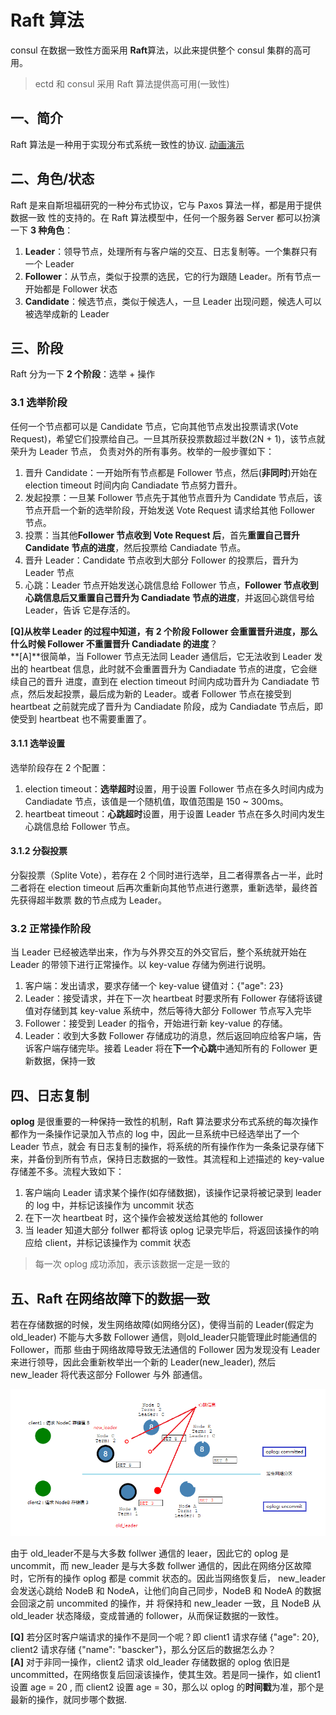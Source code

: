 # Raft 算法
consul 在数据一致性方面采用 **Raft**算法，以此来提供整个 consul 集群的高可用。
> ectd 和 consul 采用 Raft 算法提供高可用(一致性)

## 一、简介
Raft 算法是一种用于实现分布式系统一致性的协议. [动画演示](http://thesecretlivesofdata.com/raft/)

## 二、角色/状态
Raft 是来自斯坦福研究的一种分布式协议，它与 Paxos 算法一样，都是用于提供数据一致
性的支持的。在 Raft 算法模型中，任何一个服务器 Server 都可以扮演一下 **3 种角色**：
1. **Leader**：领导节点，处理所有与客户端的交互、日志复制等。一个集群只有一个 Leader
2. **Follower**：从节点，类似于投票的选民，它的行为跟随 Leader。所有节点一开始都是 Follower 状态
3. **Candidate**：候选节点，类似于候选人，一旦 Leader 出现问题，候选人可以被选举成新的 Leader

## 三、阶段
Raft 分为一下 **2 个阶段**：选举 + 操作
### 3.1 选举阶段
任何一个节点都可以是 Candidate 节点，它向其他节点发出投票请求(Vote Request)，希望它们投票给自己。一旦其所获投票数超过半数(2N + 1)，该节点就荣升为 Leader 节点，
负责对外的所有事务。枚举的一般步骤如下：

1. 晋升 Candidate：一开始所有节点都是 Follower 节点，然后(**非同时**)开始在election timeout 时间内向 Candiadate 节点努力晋升。
2. 发起投票：一旦某 Follower 节点先于其他节点晋升为 Candidate 节点后，该节点开启一个新的选举阶段，开始发送 Vote Request 请求给其他 Follower 节点。
3. 投票：当其他**Follower 节点收到 Vote Request 后**，首先**重置自己晋升 Candidate 节点的进度**，然后投票给 Candiadate 节点。
4. 晋升 Leader：Candidate 节点收到大部分 Follower 的投票后，晋升为 Leader 节点
5. 心跳：Leader 节点开始发送心跳信息给 Follower 节点，**Follower 节点收到心跳信息后又重置自己晋升为 Candiadate 节点的进度**，并返回心跳信号给 Leader，告诉
它是存活的。

**[Q]**从枚举 Leader  的过程中知道，有 2 个阶段 Follower 会重置晋升进度，那么**什么时候 Follower 不重置晋升 Candiadate 的进度**？  
**[A]**很简单，当 Follower 节点无法同 Leader 通信后，它无法收到 Leader 发出的 heartbeat 信息，此时就不会重置晋升为 Candiadate 节点的进度，它会继续自己的晋升
进度，直到在 election timeout 时间内成功晋升为 Candiadate 节点，然后发起投票，最后成为新的 Leader。或者 Follower 节点在接受到 heartbeat 之前就完成了晋升为
Candiadate 阶段，成为 Candiadate 节点后，即使受到 heartbeat 也不需要重置了。

#### 3.1.1 选举设置
选举阶段存在 2 个配置：
1. election timeout：**选举超时**设置，用于设置 Follower 节点在多久时间内成为 Candiadate 节点，该值是一个随机值，取值范围是 150 ~ 300ms。
2. heartbeat timeout：**心跳超时**设置，用于设置 Leader 节点在多久时间内发生心跳信息给 Follower 节点。

#### 3.1.2 分裂投票
分裂投票（Splite Vote），若存在 2 个同时进行选举，且二者得票各占一半，此时二者将在 election timeout 后再次重新向其他节点进行邀票，重新选举，最终首先获得超半数票
数的节点成为 Leader。

### 3.2 正常操作阶段
当 Leader 已经被选举出来，作为与外界交互的外交官后，整个系统就开始在 Leader 的带领下进行正常操作。以 key-value 存储为例进行说明。
1. 客户端：发出请求，要求存储一个 key-value 键值对：{"age": 23}
2. Leader：接受请求，并在下一次 heartbeat 时要求所有 Follower 存储将该键值对存储到其 key-value 系统中，然后等待大部分 Follower 节点写入完毕
3. Follower：接受到 Leader 的指令，开始进行新 key-value 的存储。
4. Leader：收到大多数 Follower 存储成功的消息，然后返回响应给客户端，告诉客户端存储完毕。接着 Leader 将在**下一个心跳**中通知所有的 Follower 更新数据，保持一致

## 四、日志复制
**oplog** 是很重要的一种保持一致性的机制，Raft 算法要求分布式系统的每次操作都作为一条操作记录加入节点的 log 中，因此一旦系统中已经选举出了一个 Leader 节点，就会
有日志复制的操作，将系统的所有操作作为一条条记录存储下来，并备份到所有节点，保持日志数据的一致性。其流程和上述描述的 key-value 存储差不多。流程大致如下：
1. 客户端向 Leader 请求某个操作\(如存储数据\)，该操作记录将被记录到 leader  的 log 中，并标记该操作为 uncommit 状态
2. 在下一次 heartbeat 时，这个操作会被发送给其他的 follower
3. 当 leader 知道大部分 follwer 都将该 oplog 记录完毕后，将返回该操作的响应给 client，并标记该操作为 commit 状态

> 每一次 oplog 成功添加，表示该数据一定是一致的

## 五、Raft 在网络故障下的数据一致
若在存储数据的时候，发生网络故障(如网络分区)，使得当前的 Leader(假定为 old_leader) 不能与大多数 Follower 通信，则old_leader只能管理此时能通信的 Follower，而那
些由于网络故障导致无法通信的 Follower 因为发现没有 Leader 来进行领导，因此会重新枚举出一个新的 Leader(new_leader), 然后 new_leader 将代表这部分 Follower 与外
部通信。

![网络分区](asset/consul_raft_net_partition.png)

由于 old_leader不是与大多数 follwer 通信的 leaer，因此它的 oplog 是 uncommit，而 new_leader 是与大多数 follwer 通信的，因此在网络分区故障时，它所有的操作
oplog 都是 commit 状态的。因此当网络恢复后， new_leader 会发送心跳给 NodeB 和 NodeA，让他们向自己同步，NodeB 和 NodeA 的数据会回滚之前 uncommited 的操作，并
将保持和 new_leader 一致，且 NodeB 从 old_leader 状态降级，变成普通的 follower，从而保证数据的一致性。

**[Q]** 若分区时客户端请求的操作不是同一个呢？即 client1 请求存储 {"age": 20}, client2 请求存储 {"name": "bascker"}，那么分区后的数据怎么办？  
**[A]** 对于非同一操作，client2 请求 old_leader 存储数据的 oplog 依旧是 uncommitted，在网络恢复后回滚该操作，使其生效。若是同一操作，如 client1 设置 age = 20
, 而 client2 设置 age = 30，那么以 oplog 的**时间戳**为准，那个是最新的操作，就同步哪个数据.
